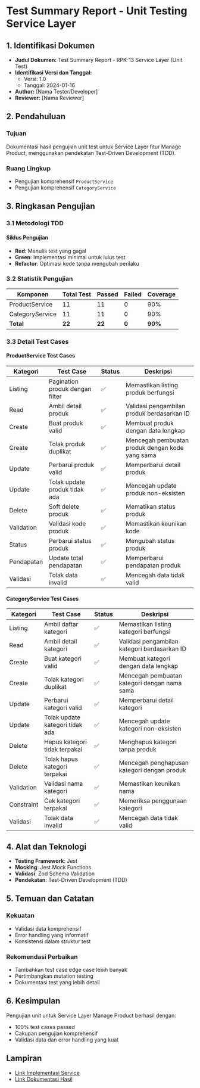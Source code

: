 # Test Summary Report - Unit Testing Service Layer

## 1. Identifikasi Dokumen

- **Judul Dokumen:** Test Summary Report - RPK-13 Service Layer (Unit Test)
- **Identifikasi Versi dan Tanggal:**
  - Versi: 1.0
  - Tanggal: 2024-01-16
- **Author:** [Nama Tester/Developer]
- **Reviewer:** [Nama Reviewer]

## 2. Pendahuluan

### Tujuan

Dokumentasi hasil pengujian unit test untuk Service Layer fitur Manage Product, menggunakan pendekatan Test-Driven Development (TDD).

### Ruang Lingkup

- Pengujian komprehensif `ProductService`
- Pengujian komprehensif `CategoryService`

## 3. Ringkasan Pengujian

### 3.1 Metodologi TDD

#### Siklus Pengujian

- **Red**: Menulis test yang gagal
- **Green**: Implementasi minimal untuk lulus test
- **Refactor**: Optimasi kode tanpa mengubah perilaku

### 3.2 Statistik Pengujian

| Komponen        | Total Test | Passed | Failed | Coverage |
| --------------- | ---------- | ------ | ------ | -------- |
| ProductService  | 11         | 11     | 0      | 90%      |
| CategoryService | 11         | 11     | 0      | 90%      |
| **Total**       | **22**     | **22** | **0**  | **90%**  |

### 3.3 Detail Test Cases

#### ProductService Test Cases

| Kategori   | Test Case                       | Status | Deskripsi                                       |
| ---------- | ------------------------------- | ------ | ----------------------------------------------- |
| Listing    | Pagination produk dengan filter | ✅     | Memastikan listing produk berfungsi             |
| Read       | Ambil detail produk             | ✅     | Validasi pengambilan produk berdasarkan ID      |
| Create     | Buat produk valid               | ✅     | Membuat produk dengan data lengkap              |
| Create     | Tolak produk duplikat           | ✅     | Mencegah pembuatan produk dengan kode yang sama |
| Update     | Perbarui produk valid           | ✅     | Memperbarui detail produk                       |
| Update     | Tolak update produk tidak ada   | ✅     | Mencegah update produk non-eksisten             |
| Delete     | Soft delete produk              | ✅     | Mematikan status produk                         |
| Validation | Validasi kode produk            | ✅     | Memastikan keunikan kode                        |
| Status     | Perbarui status produk          | ✅     | Mengubah status produk                          |
| Pendapatan | Update total pendapatan         | ✅     | Memperbarui pendapatan produk                   |
| Validasi   | Tolak data invalid              | ✅     | Mencegah data tidak valid                       |

#### CategoryService Test Cases

| Kategori   | Test Case                       | Status | Deskripsi                                    |
| ---------- | ------------------------------- | ------ | -------------------------------------------- |
| Listing    | Ambil daftar kategori           | ✅     | Memastikan listing kategori berfungsi        |
| Read       | Ambil detail kategori           | ✅     | Validasi pengambilan kategori berdasarkan ID |
| Create     | Buat kategori valid             | ✅     | Membuat kategori dengan data lengkap         |
| Create     | Tolak kategori duplikat         | ✅     | Mencegah pembuatan kategori dengan nama sama |
| Update     | Perbarui kategori valid         | ✅     | Memperbarui detail kategori                  |
| Update     | Tolak update kategori tidak ada | ✅     | Mencegah update kategori non-eksisten        |
| Delete     | Hapus kategori tidak terpakai   | ✅     | Menghapus kategori tanpa produk              |
| Delete     | Tolak hapus kategori terpakai   | ✅     | Mencegah penghapusan kategori dengan produk  |
| Validation | Validasi nama kategori          | ✅     | Memastikan keunikan nama                     |
| Constraint | Cek kategori terpakai           | ✅     | Memeriksa penggunaan kategori                |
| Validasi   | Tolak data invalid              | ✅     | Mencegah data tidak valid                    |

## 4. Alat dan Teknologi

- **Testing Framework**: Jest
- **Mocking**: Jest Mock Functions
- **Validasi**: Zod Schema Validation
- **Pendekatan**: Test-Driven Development (TDD)

## 5. Temuan dan Catatan

### Kekuatan

- Validasi data komprehensif
- Error handling yang informatif
- Konsistensi dalam struktur test

### Rekomendasi Perbaikan

- Tambahkan test case edge case lebih banyak
- Pertimbangkan mutation testing
- Dokumentasi test yang lebih detail

## 6. Kesimpulan

Pengujian unit untuk Service Layer Manage Product berhasil dengan:

- 100% test cases passed
- Cakupan pengujian komprehensif
- Validasi data dan error handling yang kuat

## Lampiran

- [Link Implementasi Service](/features/manage-product/services/)
- [Link Dokumentasi Hasil](/features/manage-product/docs/result-docs/result-service-13.md)
